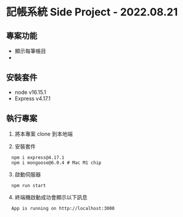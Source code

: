 # 記帳系統 Side Project - 2022.08.21

## 專案功能
  * 顯示每筆帳目
  * 


## 安裝套件
  * node v16.15.1
  * Express v4.17.1


## 執行專案
1. 將本專案 clone 到本地端

2. 安裝套件
```shell
  npm i express@4.17.1
  npm i mongoose@6.0.4 # Mac M1 chip
```
3. 啟動伺服器
```shell
  npm run start
```
4. 終端機啟動成功會顯示以下訊息
```node
  App is running on http://localhost:3000
```
